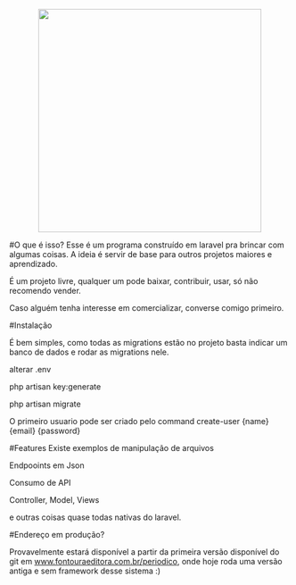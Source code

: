 <p align="center"><a href="https://laravel.com" target="_blank"><img src="https://raw.githubusercontent.com/laravel/art/master/logo-lockup/5%20SVG/2%20CMYK/1%20Full%20Color/laravel-logolockup-cmyk-red.svg" width="400"></a></p>

#O que é isso?
Esse é um programa construído em laravel pra brincar com algumas coisas. 
A ideia é servir de base para outros projetos maiores e aprendizado.

É um projeto livre, qualquer um pode baixar, contribuir, usar, só não recomendo
vender.

Caso alguém tenha interesse em comercializar, converse comigo primeiro.

#Instalação

É bem simples, como todas as migrations estão no projeto basta indicar um banco de dados
e rodar as migrations nele. 

alterar .env

php artisan key:generate

php artisan migrate

O primeiro usuario pode ser criado pelo command create-user {name} {email} {password}

#Features
Existe exemplos de manipulação de arquivos

Endpooints em Json

Consumo de API

Controller, Model, Views

e outras coisas quase todas nativas do laravel.

#Endereço em produção?

Provavelmente estará disponível a partir da primeira versão disponível do git em
www.fontouraeditora.com.br/periodico, onde hoje roda uma versão antiga e sem framework
desse sistema :)
